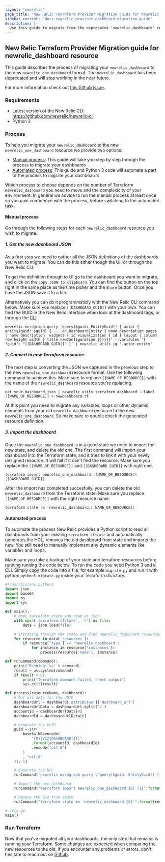 ```yaml
---
layout: "newrelic"
page_title: "New Relic Terraform Provider Migration guide for newrelic_dashboard resource"
sidebar_current: "docs-newrelic-provider-dashboard-migration-guide"
description: |-
  Use this guide to migrate from the deprecated 'newrelic_dashboard' resource onto the new 'newrelic_one_dashboard' resource.
---
```


## New Relic Terraform Provider Migration guide for newrelic_dashboard resource

This guide describes the process of migrating your `newrelic_dashboard` to the new `newrelic_one_dashboard` format. The `newrelic_dashboard` has been deprecated and will stop working in the near future.

For more information check out [this Github issue](https://github.com/newrelic/terraform-provider-newrelic/issues/1297).

### Requirements

* Latest version of the New Relic CLI: https://github.com/newrelic/newrelic-cli
* Python 3

### Process

To help you migrate your `newrelic_dashboard` to the new `newrelic_one_dashboard` resource we provide two options:

- [Manual process](#manual-process): This guide will take you step by step through the process to migrate your dashboards
- [Automated process](#automated-process): This guide and Python 3 code will automate a part of the process to migrate your dashboards

Which process to choose depends on the number of Terraform `newrelic_dashboard` you need to move and the complexicity of your environment. In general we advice to run the manual process at least once so you gain confidence with the process, before switching to the automated task.

#### Manual process

Go through the following steps for each `newrelic_dashboard` resource you wish to migrate.

##### 1. Get the new dashboard JSON

As a first step we need to gather all the JSON definitions of the dashboards you want to migrate. You can do this either though the UI, or through the New Relic CLI.

To get the definition through to UI go to the dashboard you want to migrate, and click on the `Copy JSON to clipboard`. You can find the button on the top right in the same place as the time picker and the `Share` button. Once you have the JSON save it to a file.

Alternatively you can do it programmaticly with the New Relic CLI command below. Make sure you replace `[[DASHBOARD_GUID]]` with your own. You can find the GUID in the New Relic interface when look at the dashboard tags, or through the [CLI](https://github.com/newrelic/newrelic-cli/blob/main/docs/cli/newrelic_entity_search.md).

`newrelic nerdgraph query 'query($guid: EntityGuid!) { actor { entity(guid: $guid) { ... on DashboardEntity { name description pages { name description  widgets { id visualization { id } layout { column row height width } title rawConfiguration }}}}}}' --variables '{ "guid": "[[DASHBOARD_GUID]]" }' | newrelic utils jq '.actor.entity'`

##### 2. Convert to new Terraform resource

The next step is converting the JSON we captured in the previous step to the new `newrelic_one_dashboard` resource format. Use the following command to achieve this. Make sure to replace `[[NAME_OF_RESOURCE]]` with the name of the `newrelic_dashboard` resource you're replacing.

`cat your-dashboard.json | newrelic utils terraform dashboard --label [[NAME_OF_RESOURCE]] > newdashboard.tf`

At this point you need to migrate any variables, loops or other dynamic elements from your old `newrelic_dashboard` resource to the new `newrelic_one_dashboard`. So make sure to double check the generated resource definition.

##### 3. Import the dashboard

Once the `newrelic_one_dashboard` is in a good state we need to import the new state, and delete the old one. The first command will import your dashboard into the Terraform state, and it tries to link it with your newly designed resource. It will fail if it can't find the resource. Make sure you replace the `[[NAME_OF_RESOURCE]]` and `[[DASHBOARD_GUID]]` with right one.

`terraform import newrelic_one_dashboard.[[NAME_OF_RESOURCE]] [[DASHBOARD_GUID]]`

After the import has completed succesfully, you can delete the old `newrelic_dashboard` from the Terraform state. Make sure you replace `[[NAME_OF_RESOURCE]]` with the right resource name.

`terraform state rm 'newrelic_dashboard.[[NAME_OF_RESOURCE]]`

#### Automated process

To automate the process New Relic provides a Python script to read all dashboards from your existing `terraform.tfstate` and automatically generates the HCL, removes the old dashboard from state and imports the new. You still need to manually implement any dynamic elements like variables and loops.

Make sure you take a backup of your state and terraform resources before running running the code below. To run the code you need Python 3 and a CLI. Simply copy the code into a file, for example `migrate.py` and run it with python `python3 migrate.py` inside your Terraform diractory.

```python
#!/usr/bin/env python3
import json
import base64
import os
import sys

def main():
    # Open terraform state and read as json
    with open('terraform.tfstate', 'r') as file:
        data = json.load(file)

    # Iterating through the state and find newrelic_dashboard resources
    for resource in data['resources']:
        if resource['type'] == 'newrelic_dashboard':
            for instance in resource['instances']:
                process(resource['name'], instance)

def runCommand(command):
    print("Running: %s" % command)
    result = os.system(command)
    if result > 0:
        print("Terraform command failed, check output")
        sys.exit(result)

def process(resourceName, dashboard):
    # Get all data for the UUID
    dashboardUrl = dashboard['attributes']['dashboard_url']
    dashboardUrlData = dashboardUrl.split('/')
    accountId = dashboardUrlData[4]
    dashboardId = dashboardUrlData[6]

    # Generate the UUID
    guid = str(
        base64.b64encode(
            "{0}|VIZ|DASHBOARD|{1}"
            .format(accountId, dashboardId)
            .encode("utf-8")
        )
        , "utf-8"
    )[:-1]

    # Generate the HCL
    runCommand('newrelic nerdgraph query \'query($guid: EntityGuid!) { actor { entity(guid: $guid) { ... on DashboardEntity { name description permissions pages { name description widgets { id visualization { id } layout { column row height width } title rawConfiguration }}}}}}\' --variables \'{ "guid": "%s" }\' | newrelic utils jq \'.actor.entity\' | newrelic utils terraform dashboard --label %s > %s.tf' % (guid, resourceName, resourceName))

    # Import the new dashboard
    runCommand("terraform import newrelic_one_dashboard.{0} {1}".format(resourceName, guid))

    # Remove the old from state
    runCommand("terraform state rm 'newrelic_dashboard.{0}'".format(resourceName))

# Lets go
main()
```

### Run Terraform

Now that you've migrated all your dashboards, the only step that remains is running your Terraform. Some changes are expected when comparing the new resources to the old. If you encounter any problems or errors, don't hesitate to reach out on [Github](https://github.com/newrelic/terraform-provider-newrelic).

